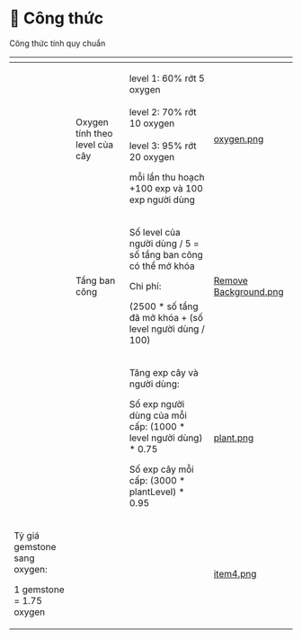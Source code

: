 # 🤙 Công thức

Công thức tính quy chuẩn



<table data-view="cards"><thead><tr><th></th><th></th><th></th><th data-hidden data-card-cover data-type="files"></th></tr></thead><tbody><tr><td></td><td>Oxygen tính theo level của cây</td><td><p>level 1: 60% rớt 5 oxygen<br><br>level 2: 70% rớt 10 oxygen<br><br>level 3: 95% rớt 20 oxygen</p><p>mỗi lần thu hoạch +100 exp và 100 exp người dùng</p></td><td><a href="../../.gitbook/assets/oxygen.png">oxygen.png</a></td></tr><tr><td></td><td>Tầng ban công</td><td><p>Số level của người dùng / 5 = số tầng ban công có thể mở khóa</p><p></p><p>Chi phí: </p><p> (2500 * số tầng đã mở khóa +  (số level người dùng / 100)</p></td><td><a href="../../.gitbook/assets/Remove Background.png">Remove Background.png</a></td></tr><tr><td></td><td></td><td><p>Tăng exp cây và người dùng:</p><p>Số exp người dùng của mỗi cấp: (1000 * level người dùng) * 0.75</p><p></p><p>Số exp cây mỗi cấp: (3000 * plantLevel) * 0.95</p></td><td><a href="../../.gitbook/assets/plant.png">plant.png</a></td></tr><tr><td><p>Tỷ giá gemstone sang oxygen:</p><p>1 gemstone = 1.75 oxygen</p></td><td></td><td></td><td><a href="../../.gitbook/assets/item4.png">item4.png</a></td></tr></tbody></table>
